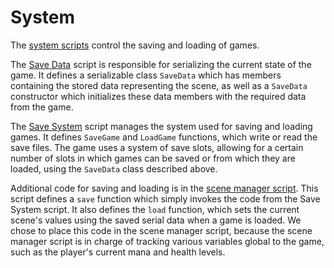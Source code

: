 # System

The <a href='https://github.com/leonl0000/LucysLuckyLambs/tree/master/prototypes/Quick%20Prototype/Assets/Scripts/System%20Scripts'>system scripts</a> control the saving and loading of games.

The <a href='https://github.com/leonl0000/LucysLuckyLambs/blob/master/prototypes/Quick%20Prototype/Assets/Scripts/System%20Scripts/SaveData.cs'>Save Data</a> script is responsible for serializing the current state of the game. It defines a serializable class `SaveData` which has members containing the stored data representing the scene, as well as a `SaveData` constructor which initializes these data members with the required data from the game.

The <a href='https://github.com/leonl0000/LucysLuckyLambs/blob/master/prototypes/Quick%20Prototype/Assets/Scripts/System%20Scripts/SaveSystem.cs'>Save System</a> script manages the system used for saving and loading games. It defines `SaveGame` and `LoadGame` functions, which write or read the save files. The game uses a system of save slots, allowing for a certain number of slots in which games can be saved or from which they are loaded, using the `SaveData` class described above.

Additional code for saving and loading is in the <a href='https://github.com/leonl0000/LucysLuckyLambs/blob/master/prototypes/Quick%20Prototype/Assets/Scripts/Environmental%20Scripts/hellSceneManager.cs'>scene manager script</a>. This script defines a `save` function which simply invokes the code from the Save System script. It also defines the `load` function, which sets the current scene's values using the saved serial data when a game is loaded. We chose to place this code in the scene manager script, because the scene manager script is in charge of tracking various variables global to the game, such as the player's current mana and health levels.
